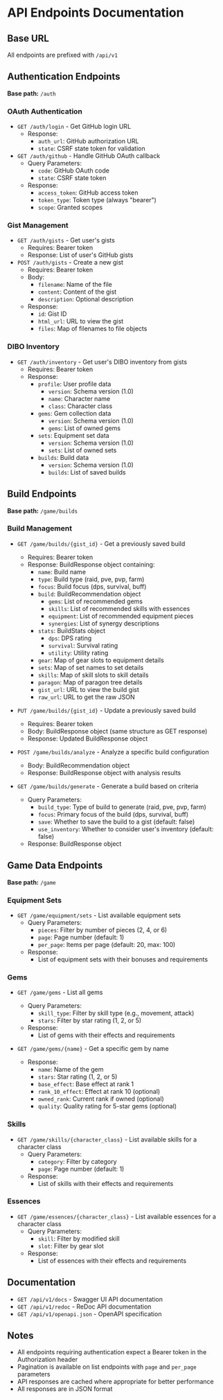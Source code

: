 # API Endpoints Documentation

## Base URL
All endpoints are prefixed with `/api/v1`

## Authentication Endpoints
**Base path:** `/auth`

### OAuth Authentication
- `GET /auth/login` - Get GitHub login URL
  - Response:
    - `auth_url`: GitHub authorization URL
    - `state`: CSRF state token for validation
- `GET /auth/github` - Handle GitHub OAuth callback
  - Query Parameters:
    - `code`: GitHub OAuth code
    - `state`: CSRF state token
  - Response:
    - `access_token`: GitHub access token
    - `token_type`: Token type (always "bearer")
    - `scope`: Granted scopes

### Gist Management
- `GET /auth/gists` - Get user's gists
  - Requires: Bearer token
  - Response: List of user's GitHub gists
- `POST /auth/gists` - Create a new gist
  - Requires: Bearer token
  - Body:
    - `filename`: Name of the file
    - `content`: Content of the gist
    - `description`: Optional description
  - Response:
    - `id`: Gist ID
    - `html_url`: URL to view the gist
    - `files`: Map of filenames to file objects

### DIBO Inventory
- `GET /auth/inventory` - Get user's DIBO inventory from gists
  - Requires: Bearer token
  - Response:
    - `profile`: User profile data
      - `version`: Schema version (1.0)
      - `name`: Character name
      - `class`: Character class
    - `gems`: Gem collection data
      - `version`: Schema version (1.0)
      - `gems`: List of owned gems
    - `sets`: Equipment set data
      - `version`: Schema version (1.0)
      - `sets`: List of owned sets
    - `builds`: Build data
      - `version`: Schema version (1.0)
      - `builds`: List of saved builds

## Build Endpoints
**Base path:** `/game/builds`

### Build Management
- `GET /game/builds/{gist_id}` - Get a previously saved build
  - Requires: Bearer token
  - Response: BuildResponse object containing:
    - `name`: Build name
    - `type`: Build type (raid, pve, pvp, farm)
    - `focus`: Build focus (dps, survival, buff)
    - `build`: BuildRecommendation object
      - `gems`: List of recommended gems
      - `skills`: List of recommended skills with essences
      - `equipment`: List of recommended equipment pieces
      - `synergies`: List of synergy descriptions
    - `stats`: BuildStats object
      - `dps`: DPS rating
      - `survival`: Survival rating
      - `utility`: Utility rating
    - `gear`: Map of gear slots to equipment details
    - `sets`: Map of set names to set details
    - `skills`: Map of skill slots to skill details
    - `paragon`: Map of paragon tree details
    - `gist_url`: URL to view the build gist
    - `raw_url`: URL to get the raw JSON

- `PUT /game/builds/{gist_id}` - Update a previously saved build
  - Requires: Bearer token
  - Body: BuildResponse object (same structure as GET response)
  - Response: Updated BuildResponse object

- `POST /game/builds/analyze` - Analyze a specific build configuration
  - Body: BuildRecommendation object
  - Response: BuildResponse object with analysis results

- `GET /game/builds/generate` - Generate a build based on criteria
  - Query Parameters:
    - `build_type`: Type of build to generate (raid, pve, pvp, farm)
    - `focus`: Primary focus of the build (dps, survival, buff)
    - `save`: Whether to save the build to a gist (default: false)
    - `use_inventory`: Whether to consider user's inventory (default: false)
  - Response: BuildResponse object

## Game Data Endpoints
**Base path:** `/game`

### Equipment Sets
- `GET /game/equipment/sets` - List available equipment sets
  - Query Parameters:
    - `pieces`: Filter by number of pieces (2, 4, or 6)
    - `page`: Page number (default: 1)
    - `per_page`: Items per page (default: 20, max: 100)
  - Response:
    - List of equipment sets with their bonuses and requirements

### Gems
- `GET /game/gems` - List all gems
  - Query Parameters:
    - `skill_type`: Filter by skill type (e.g., movement, attack)
    - `stars`: Filter by star rating (1, 2, or 5)
  - Response:
    - List of gems with their effects and requirements

- `GET /game/gems/{name}` - Get a specific gem by name
  - Response:
    - `name`: Name of the gem
    - `stars`: Star rating (1, 2, or 5)
    - `base_effect`: Base effect at rank 1
    - `rank_10_effect`: Effect at rank 10 (optional)
    - `owned_rank`: Current rank if owned (optional)
    - `quality`: Quality rating for 5-star gems (optional)

### Skills
- `GET /game/skills/{character_class}` - List available skills for a character class
  - Query Parameters:
    - `category`: Filter by category
    - `page`: Page number (default: 1)
  - Response:
    - List of skills with their effects and requirements

### Essences
- `GET /game/essences/{character_class}` - List available essences for a character class
  - Query Parameters:
    - `skill`: Filter by modified skill
    - `slot`: Filter by gear slot
  - Response:
    - List of essences with their effects and requirements

## Documentation
- `GET /api/v1/docs` - Swagger UI API documentation
- `GET /api/v1/redoc` - ReDoc API documentation
- `GET /api/v1/openapi.json` - OpenAPI specification

## Notes
- All endpoints requiring authentication expect a Bearer token in the Authorization header
- Pagination is available on list endpoints with `page` and `per_page` parameters
- API responses are cached where appropriate for better performance
- All responses are in JSON format
